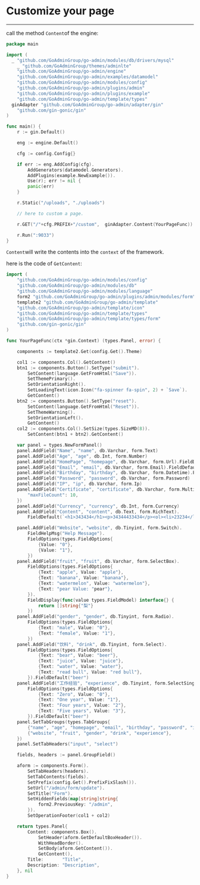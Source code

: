 # Customize your page
---

call the method ```Content```of the engine: 

```go
package main

import (
  _ "github.com/GoAdminGroup/go-admin/modules/db/drivers/mysql"
 	_ "github.com/GoAdminGroup/themes/adminlte"
	"github.com/GoAdminGroup/go-admin/engine"
	"github.com/GoAdminGroup/go-admin/examples/datamodel"
	"github.com/GoAdminGroup/go-admin/modules/config"
	"github.com/GoAdminGroup/go-admin/plugins/admin"
	"github.com/GoAdminGroup/go-admin/plugins/example"
	"github.com/GoAdminGroup/go-admin/template/types"
  ginAdapter "github.com/GoAdminGroup/go-admin/adapter/gin"
	"github.com/gin-gonic/gin"
)

func main() {
	r := gin.Default()

	eng := engine.Default()

	cfg := config.Config{}

	if err := eng.AddConfig(cfg).
		AddGenerators(datamodel.Generators).
		AddPlugins(example.NewExample()).
		Use(r); err != nil {
		panic(err)
	}

	r.Static("/uploads", "./uploads")

	// here to custom a page. 

	r.GET("/"+cfg.PREFIX+"/custom",  ginAdapter.Content(YourPageFunc))

	r.Run(":9033")
}
```

```Content```will write the contents into the ```context``` of the framework.

here is the code of ```GetContent```:

```go
import (
	"github.com/GoAdminGroup/go-admin/modules/config"
	"github.com/GoAdminGroup/go-admin/modules/db"
	"github.com/GoAdminGroup/go-admin/modules/language"
	form2 "github.com/GoAdminGroup/go-admin/plugins/admin/modules/form"
	template2 "github.com/GoAdminGroup/go-admin/template"
	"github.com/GoAdminGroup/go-admin/template/icon"
	"github.com/GoAdminGroup/go-admin/template/types"
	"github.com/GoAdminGroup/go-admin/template/types/form"
	"github.com/gin-gonic/gin"
)

func YourPageFunc(ctx *gin.Context) (types.Panel, error) {

	components := template2.Get(config.Get().Theme)

	col1 := components.Col().GetContent()
	btn1 := components.Button().SetType("submit").
		SetContent(language.GetFromHtml("Save")).
		SetThemePrimary().
		SetOrientationRight().
		SetLoadingText(icon.Icon("fa-spinner fa-spin", 2) + `Save`).
		GetContent()
	btn2 := components.Button().SetType("reset").
		SetContent(language.GetFromHtml("Reset")).
		SetThemeWarning().
		SetOrientationLeft().
		GetContent()
	col2 := components.Col().SetSize(types.SizeMD(8)).
		SetContent(btn1 + btn2).GetContent()

	var panel = types.NewFormPanel()
	panel.AddField("Name", "name", db.Varchar, form.Text)
	panel.AddField("Age", "age", db.Int, form.Number)
	panel.AddField("HomePage", "homepage", db.Varchar, form.Url).FieldDefault("http://google.com")
	panel.AddField("Email", "email", db.Varchar, form.Email).FieldDefault("xxxx@xxx.com")
	panel.AddField("Birthday", "birthday", db.Varchar, form.Datetime).FieldDefault("2010-09-05")
	panel.AddField("Password", "password", db.Varchar, form.Password)
	panel.AddField("IP", "ip", db.Varchar, form.Ip)
	panel.AddField("Certificate", "certificate", db.Varchar, form.Multifile).FieldOptionExt(map[string]interface{}{
		"maxFileCount": 10,
	})
	panel.AddField("Currency", "currency", db.Int, form.Currency)
	panel.AddField("Content", "content", db.Text, form.RichText).
		FieldDefault(`<h1>343434</h1><p>34344433434</p><ol><li>23234</li><li>2342342342</li><li>asdfads</li></ol><ul><li>3434334</li><li>34343343434</li><li>44455</li></ul><p><span style="color: rgb(194, 79, 74);">343434</span></p><p><span style="background-color: rgb(194, 79, 74); color: rgb(0, 0, 0);">434434433434</span></p><table border="0" width="100%" cellpadding="0" cellspacing="0"><tbody><tr><td>&nbsp;</td><td>&nbsp;</td><td>&nbsp;</td></tr><tr><td>&nbsp;</td><td>&nbsp;</td><td>&nbsp;</td></tr><tr><td>&nbsp;</td><td>&nbsp;</td><td>&nbsp;</td></tr><tr><td>&nbsp;</td><td>&nbsp;</td><td>&nbsp;</td></tr></tbody></table><p><br></p><p><span style="color: rgb(194, 79, 74);"><br></span></p>`)

	panel.AddField("Website", "website", db.Tinyint, form.Switch).
		FieldHelpMsg("Help Message").
		FieldOptions(types.FieldOptions{
			{Value: "0"},
			{Value: "1"},
		})
	panel.AddField("fruit", "fruit", db.Varchar, form.SelectBox).
		FieldOptions(types.FieldOptions{
			{Text: "apple", Value: "apple"},
			{Text: "banana", Value: "banana"},
			{Text: "watermelon", Value: "watermelon"},
			{Text: "pear Value: "pear"},
		}).
		FieldDisplay(func(value types.FieldModel) interface{} {
			return []string{"梨"}
		})
	panel.AddField("gender", "gender", db.Tinyint, form.Radio).
		FieldOptions(types.FieldOptions{
			{Text: "male", Value: "0"},
			{Text: "female", Value: "1"},
		})
	panel.AddField("饮料", "drink", db.Tinyint, form.Select).
		FieldOptions(types.FieldOptions{
			{Text: "bear", Value: "beer"},
			{Text: "juice", Value: "juice"},
			{Text: "water", Value: "water"},
			{Text: "read bull", Value: "red bull"},
		}).FieldDefault("beer")
	panel.AddField("工作经验", "experience", db.Tinyint, form.SelectSingle).
		FieldOptions(types.FieldOptions{
			{Text: "Zero", Value: "0"},
			{Text: "One year", Value: "1"},
			{Text: "Four years", Value: "2"},
			{Text: "Five years", Value: "3"},
		}).FieldDefault("beer")
	panel.SetTabGroups(types.TabGroups{
		{"name", "age", "homepage", "email", "birthday", "password", "ip", "certificate", "currency", "content"},
		{"website", "fruit", "gender", "drink", "experience"},
	})
	panel.SetTabHeaders("input", "select")

	fields, headers := panel.GroupField()

	aform := components.Form().
		SetTabHeaders(headers).
		SetTabContents(fields).
		SetPrefix(config.Get().PrefixFixSlash()).
		SetUrl("/admin/form/update").
		SetTitle("Form").
		SetHiddenFields(map[string]string{
			form2.PreviousKey: "/admin",
		}).
		SetOperationFooter(col1 + col2)

	return types.Panel{
		Content: components.Box().
			SetHeader(aform.GetDefaultBoxHeader()).
			WithHeadBorder().
			SetBody(aform.GetContent()).
			GetContent(),
		Title:       "Title",
		Description: "Description",
	}, nil
}
```
